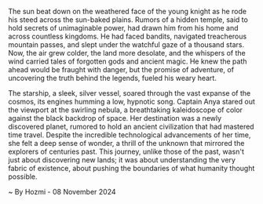 
The sun beat down on the weathered face of the young knight as he rode his steed across the sun-baked plains. Rumors of a hidden temple, said to hold secrets of unimaginable power, had drawn him from his home and across countless kingdoms. He had faced bandits, navigated treacherous mountain passes, and slept under the watchful gaze of a thousand stars. Now, the air grew colder, the land more desolate, and the whispers of the wind carried tales of forgotten gods and ancient magic.  He knew the path ahead would be fraught with danger, but the promise of adventure, of uncovering the truth behind the legends, fueled his weary heart.

The starship, a sleek, silver vessel, soared through the vast expanse of the cosmos, its engines humming a low, hypnotic song. Captain Anya stared out the viewport at the swirling nebula, a breathtaking kaleidoscope of color against the black backdrop of space. Her destination was a newly discovered planet, rumored to hold an ancient civilization that had mastered time travel. Despite the incredible technological advancements of her time, she felt a deep sense of wonder, a thrill of the unknown that mirrored the explorers of centuries past. This journey, unlike those of the past, wasn't just about discovering new lands; it was about understanding the very fabric of existence, about pushing the boundaries of what humanity thought possible. 

~ By Hozmi - 08 November 2024
